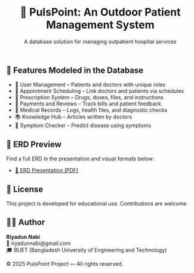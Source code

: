 <!DOCTYPE html>
<html lang="en">

<body>
  <header>
    <h1>💊 PulsPoint: An Outdoor Patient Management System</h1>
    <p>A database solution for managing outpatient hospital services</p>
  </header>

  <section>
    <h2>🏥 Features Modeled in the Database</h2>
    <ul>
      <li>🔐 User Management – Patients and doctors with unique roles</li>
      <li>📅 Appointment Scheduling – Link doctors and patients via schedules</li>
      <li>💊 Prescription System – Drugs, doses, files, and instructions</li>
      <li>💸 Payments and Reviews – Track bills and patient feedback</li>
      <li>📁 Medical Records – Logs, health files, and diagnostic checks</li>
      <li>📚 Knowledge Hub – Articles written by doctors</li>
      <li>🧠 Symptom Checker – Predict disease using symptoms</li>
    </ul>
  </section>
<!--
  <section>
    <h2>📁 Project Structure</h2>
    <pre>
📂 pulspoint-db/
├── erd/
│   ├── pulspoint-erd.csv
│   ├── PulsPoint_ERD_Presentation.pptx
│   └── pulspoint-erd-diagram.png
├── sql/
│   ├── create_tables.sql
│   ├── insert_sample_data.sql
│   └── queries.sql
├── docs/
│   ├── schema_description.md
│   └── entity_summary.md
└── README.md
    </pre>
  </section>
--
  <section>
    <h2>⚙️ Getting Started</h2>
    <ol>
      <li>Clone the repo: <code>git clone https://github.com/your-username/pulspoint-db.git</code></li>
      <li>Open your SQL DBMS (MySQL, PostgreSQL, etc.)</li>
      <li>Run <code>create_tables.sql</code> to build the schema</li>
      <li>Load <code>insert_sample_data.sql</code> to populate test data</li>
      <li>Run sample queries from <code>queries.sql</code></li>
    </ol>
  </section>
--
  <section>
    <h2>🧾 Sample Query</h2>
    <pre><code>SELECT p.first_name, p.last_name, a.appointment_date, d.first_name AS doctor_name
FROM APPOINTMENT a
JOIN PATIENT p ON a.patient_id = p.patient_id
JOIN SCHEDULE s ON a.schedule_id = s.schedule_id
JOIN DOCTOR d ON s.doctor_id = d.doctor_id;</code></pre>
  </section>
-->
  <section>
    <h2>📐 ERD Preview</h2>
    <p>Find a full ERD in the presentation and visual formats below:</p>
    <ul>
      <li><a href=".ER_Diagram/ER_Diagram.pdf">📎 ERD Presentation (PDF)</a></li>
    </ul>
  </section>

  <section>
    <h2>📘 License</h2>
    <p>This project is developed for educational use. Contributions are welcome.</p>
  </section>

  <section>
    <h2>🙋‍♂️ Author</h2>
    <p><strong>Riyadun Nabi</strong><br />
       📧 riyadunnabi@gmail.com<br />
       🎓 BUET (Bangladesh University of Engineering and Technology)</p>
  </section>

  <div class="footer">© 2025 PulsPoint Project — All rights reserved.</div>
</body>
</html>
